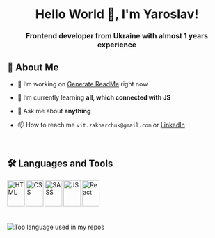 <h1 align="center">Hello World 👋, I'm Yaroslav!</h1>

<h3 align="center">Frontend developer from Ukraine with almost 1 years experience</h3>
<p align="center"></p>

## 📖 About Me

- 🔭 I’m working on [Generate ReadMe](https://zakharchuk42.github.io/readme-charm/) right now

- 🌱 I’m currently learning **all, which connected with JS**

- 💬 Ask me about **anything**

- 📫 How to reach me `vit.zakharchuk@gmail.com` or [LinkedIn](https://www.linkedin.com/in/%D1%8F%D1%80%D0%BE%D1%81%D0%BB%D0%B0%D0%B2-%D0%BB%D1%83%D0%BA%D0%BE%D0%B2%D0%B5%D1%86%D1%8C%D0%BA%D0%B8%D0%B9-a035a522a/)

<br>

## 🛠 Languages and Tools  
  <img align="left" width="40" height="60" src="https://cdn.jsdelivr.net/gh/devicons/devicon/icons/html5/html5-original.svg" alt="HTML"/>
  <img align="left" width="40" height="60" src="https://cdn.jsdelivr.net/gh/devicons/devicon/icons/css3/css3-original.svg" alt="CSS"/>
  <img align="left" width="40" height="60" src="https://cdn.jsdelivr.net/gh/devicons/devicon/icons/sass/sass-original.svg" alt="SASS"/>
  <img align="left" width="40" height="60" src="https://cdn.jsdelivr.net/gh/devicons/devicon/icons/javascript/javascript-original.svg" alt="JS"/>
  <img align="left" width="40" height="60" src="https://cdn.jsdelivr.net/gh/devicons/devicon/icons/react/react-original.svg" alt="React"/>

<br><br><br><br><br>

<img src="https://github-readme-stats.vercel.app/api/top-langs/?username=Yaroslav0102030405&layout=compact&hide_title=1&title_color=ffffff&text_color=c9cacc&icon_color=2bbc8a&bg_color=1d1f21&card_width=500" alt="Top language used in my repos" />


